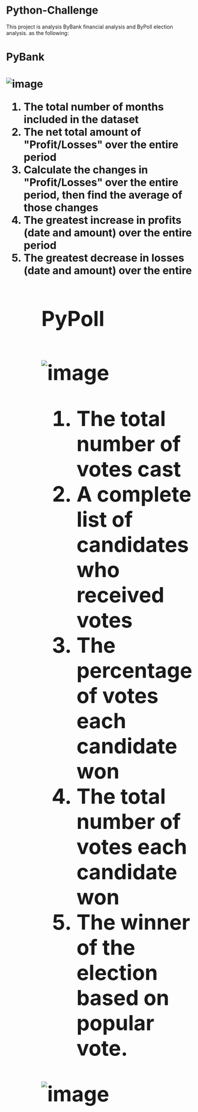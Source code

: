 
# Python-Challenge

 
<p>This project is analysis ByBank financial analysis and ByPoll election analysis. as the following:</P>

<h1>PyBank<h1>
  
![image](https://user-images.githubusercontent.com/76269709/120911469-54a7da00-c64d-11eb-9028-54a80b45580c.png)
<ol>
  <li>The total number of months included in the dataset</li>


<li>The net total amount of "Profit/Losses" over the entire period</li>


<li>Calculate the changes in "Profit/Losses" over the entire period, then find the average of those changes</li>


<li>The greatest increase in profits (date and amount) over the entire period</li>
<li>The greatest decrease in losses (date and amount) over the entire </li>
<ol>

<h1>PyPoll<h1/>

  ![image](https://user-images.githubusercontent.com/76269709/120911449-30e49400-c64d-11eb-8397-1e8f5395883f.png)

<ol>
<li>The total number of votes cast</li>


<li>A complete list of candidates who received votes</li>


<li>The percentage of votes each candidate won</li>


<li>The total number of votes each candidate won</li>


 <li>The winner of the election based on popular vote.</li>
 </ol>

 
 ![image](https://user-images.githubusercontent.com/76269709/120911669-b7e63c00-c64e-11eb-8ec2-4060b07d95da.png)
